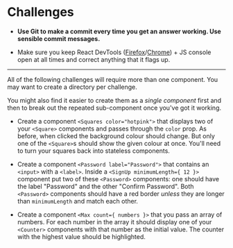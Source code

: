 # Challenges

- **Use Git to make a commit every time you get an answer working. Use sensible commit messages.**

- Make sure you keep React DevTools ([Firefox](https://addons.mozilla.org/en-US/firefox/addon/react-devtools/)/[Chrome](https://chrome.google.com/webstore/detail/react-developer-tools/fmkadmapgofadopljbjfkapdkoienihi)) + JS console open at all times and correct anything that it flags up.

---

All of the following challenges will require more than one component. You may want to create a directory per challenge.

You might also find it easier to create them as a *single component* first and then to break out the repeated sub-component once you've got it working.

- Create a component `<Squares color="hotpink">` that displays two of your `<Square>` components and passes through the `color` prop. As before, when clicked the background colour should change. But only one of the `<Square>`s should show the given colour at once. You'll need to turn your squares back into stateless components.

- Create a component `<Password label="Password">` that contains an `<input>` with a `<label>`. Inside a `<SignUp minimumLength={ 12 }>` component put two of these `<Password>` components: one should have the label "Password" and the other "Confirm Password". Both `<Password>` components should have a red border *unless* they are longer than `minimumLength` and match each other.

- Create a component `<Max count={ numbers }>` that you pass an array of numbers. For each number in the array it should display one of your `<Counter>` components with that number as the initial value. The counter with the highest value should be highlighted.
